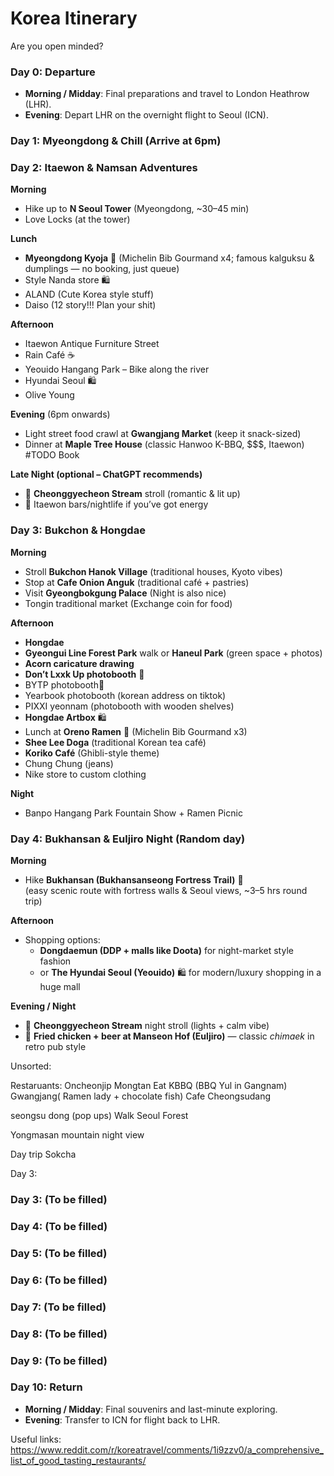 # Korea Itinerary

Are you open minded?



### Day 0: Departure

* **Morning / Midday**: Final preparations and travel to London Heathrow (LHR).
* **Evening**: Depart LHR on the overnight flight to Seoul (ICN).

### Day 1: Myeongdong & Chill (Arrive at 6pm)

### Day 2: Itaewon & Namsan Adventures  

**Morning**  
- Hike up to **N Seoul Tower** (Myeongdong, ~30–45 min)  
- Love Locks (at the tower)  

**Lunch**  
- **Myeongdong Kyoja** 🍜 (Michelin Bib Gourmand x4; famous kalguksu & dumplings — no booking, just queue)
- Style Nanda store 🛍️
- ALAND (Cute Korea style stuff)
- Daiso (12 story!!! Plan your shit)

**Afternoon**  
- Itaewon Antique Furniture Street  
- Rain Café ☕️  
- Yeouido Hangang Park – Bike along the river  
- Hyundai Seoul 🛍️
- Olive Young

**Evening** (6pm onwards)  
- Light street food crawl at **Gwangjang Market** (keep it snack-sized)  
- Dinner at **Maple Tree House** (classic Hanwoo K-BBQ, $$$, Itaewon)  #TODO Book

**Late Night (optional – ChatGPT recommends)**  
- 🌉 **Cheonggyecheon Stream** stroll (romantic & lit up)  
- 🍻 Itaewon bars/nightlife if you’ve got energy  



### Day 3: Bukchon & Hongdae  

**Morning**  
- Stroll **Bukchon Hanok Village** (traditional houses, Kyoto vibes)  
- Stop at **Cafe Onion Anguk** (traditional café + pastries)  
- Visit **Gyeongbokgung Palace** (Night is also nice)
- Tongin traditional market (Exchange coin for food)

**Afternoon**  
- **Hongdae**  
- **Gyeongui Line Forest Park** walk or **Haneul Park** (green space + photos)  
- **Acorn caricature drawing** 
- **Don’t Lxxk Up photobooth** 📸
- BYTP photobooth📸
- Yearbook photobooth (korean address on tiktok)
- PIXXI yeonnam (photobooth with wooden shelves)
- **Hongdae Artbox** 🛍️ 
- Lunch at  **Oreno Ramen** 🍜 (Michelin Bib Gourmand x3)  
- **Shee Lee Doga** (traditional Korean tea café)  
- **Koriko Café** (Ghibli-style theme)
- Chung Chung (jeans)
- Nike store to custom clothing 

**Night**  
- Banpo Hangang Park Fountain Show + Ramen Picnic


### Day 4: Bukhansan & Euljiro Night   (Random day)

**Morning**  
- Hike **Bukhansan (Bukhansanseong Fortress Trail)** 🥾  
  (easy scenic route with fortress walls & Seoul views, ~3–5 hrs round trip)  

**Afternoon**  
- Shopping options:  
  - **Dongdaemun (DDP + malls like Doota)** for night-market style fashion  
  - or **The Hyundai Seoul (Yeouido)** 🛍️ for modern/luxury shopping in a huge mall  

**Evening / Night**  
- 🌙 **Cheonggyecheon Stream** night stroll (lights + calm vibe)  
- 🍗 **Fried chicken + beer at Manseon Hof (Euljiro)** — classic *chimaek* in retro pub style  


Unsorted:

Restaruants:
Oncheonjip
Mongtan
Eat KBBQ (BBQ Yul in Gangnam)
Gwangjang( Ramen lady + chocolate fish)
Cafe Cheongsudang


seongsu dong (pop ups)
Walk Seoul Forest 

Yongmasan mountain night view


Day trip Sokcha 
	










Day 3: 

### Day 3: (To be filled)

### Day 4: (To be filled)

### Day 5: (To be filled)

### Day 6: (To be filled)

### Day 7: (To be filled)

### Day 8: (To be filled)

### Day 9: (To be filled)

### Day 10: Return

* **Morning / Midday**: Final souvenirs and last-minute exploring.
* **Evening**: Transfer to ICN for flight back to LHR.


Useful links:
https://www.reddit.com/r/koreatravel/comments/1i9zzv0/a_comprehensive_list_of_good_tasting_restaurants/

